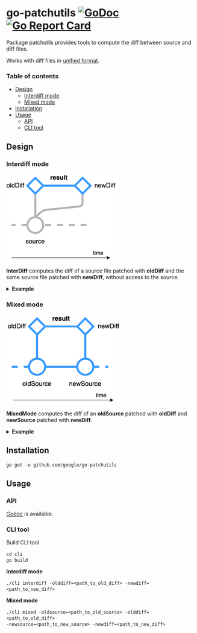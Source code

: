 # go-patchutils [![GoDoc](https://godoc.org/github.com/google/go-patchutils?status.svg)](https://godoc.org/github.com/google/go-patchutils) [![Go Report Card](https://goreportcard.com/badge/github.com/google/go-patchutils)](https://goreportcard.com/report/github.com/google/go-patchutils)
Package patchutils provides tools to compute the diff between source and diff files.

Works with diff files in [unified format](http://gnu.org/software/diffutils/manual/html_node/Unified-Format.html).

### Table of contents 
* [Design](https://github.com/google/go-patchutils#design) 
    * [Interdiff mode](https://github.com/google/go-patchutils#interdiff-mode) 
    * [Mixed mode](https://github.com/google/go-patchutils#mixed-mode) 
* [Installation](https://github.com/google/go-patchutils#installation) 
* [Usage](https://github.com/google/go-patchutils#usage) 
    * [API](https://github.com/google/go-patchutils#api)
    * [CLI tool](https://github.com/google/go-patchutils#cli-tool)

## Design

### Interdiff mode
<img src="https://github.com/google/go-patchutils/blob/main/docs/interdiff_mode.png" width="300">

**InterDiff** computes the diff of a source file patched with **oldDiff**
and the same source file patched with **newDiff**, without access to the source.

<details>    
<summary><b>Example</b></summary>

<table>
   <tr>
      <th>oldDiff</th>
      <th>newDiff</th>
   </tr>
<tr>
<td>

```diff
@@ -1,10 +1,13 @@
 80 days around the world.
-We’ll find a pot of gold
+You’ll find a pot of gold
 just sitting where the rainbow’s ending.
 
+Top Cat! The most effectual Top Cat!
+Who’s intellectual close friends get to call,
+providing it’s with dignity.
+The indisputable leader of the gang.

 Time — we’ll fight against the time,
 and we’ll fly on the white wings of the wind.
 
-80 days around the world,
-no we won’t say a word before
 the ship is really back.
```
</td>
<td>

```diff
@@ -2,9 +2,13 @@
 We’ll find a pot of gold
 just sitting where the rainbow’s ending.
 
+There’s a voice that keeps on calling me.
+Who’s intellectual close friends get to call,
+providing it’s with dignity.
+The indisputable leader of the gang.

 Time — we’ll fight against the time,
 and we’ll fly on the white wings of the wind.
 
-80 days around the world,
 no we won’t say a word before
 the ship is really back.
```
</td>
</tr>
<tr>
    <th colspan="2">result</th>
</tr>
<tr>
<td colspan="2">

```diff
@@ -1,8 +1,8 @@
 80 days around the world.
+We’ll find a pot of gold
-You’ll find a pot of gold
 just sitting where the rainbow’s ending.
 
-Top Cat! The most effectual Top Cat!
+There’s a voice that keeps on calling me.
 Who’s intellectual close friends get to call,
 providing it’s with dignity.
 The indisputable leader of the gang.
 
 Time — we’ll fight against the time,
 and we’ll fly on the white wings of the wind.
 
+no we won’t say a word before
 the ship is really back.
```
</td>
</tr>
</table>

</details>

### Mixed mode
<img src="https://github.com/google/go-patchutils/blob/main/docs/mixed_mode.png" width="300">

**MixedMode** computes the diff of an **oldSource** patched with **oldDiff** and
**newSource** patched with **newDiff**.

<details>
<summary><b>Example</b></summary>
   
<table>
   <tr>
      <th>oldSource</th>
      <th>newSource</th>
   </tr>
<tr>
<td>
         
```
80 days around the world.
You’ll find a pot of gold
just sitting where the rainbow’s ending.

Top Cat! The most effectual Top Cat!
Who’s intellectual close friends get to call,
providing it’s with dignity.
The indisputable leader of the gang.

Time — we’ll fight against the time,
and we’ll fly on the white wings of the wind.

the ship is really back.
```
</td>
<td>

```
80 days around the world.
We’ll find a pot of gold
just sitting where the rainbow’s ending.

There’s a voice that keeps on calling me.
Who’s intellectual close friends get to call,
providing it’s with dignity.
The indisputable leader of the gang.

Time — we’ll fight against the time,
and we’ll fly on the white wings of the wind.

no we won’t say a word before
the ship is really back.
```
</td>
</tr>
   <tr>
      <th>oldDiff</th>
      <th>newDiff</th>  
   </tr>
<tr>
<td>

```diff
@@ -4,6 +4,7 @@
 
 Top Cat! The most effectual Top Cat!
 Who’s intellectual close friends get to call,
+Round, round, all around the world.
 providing it’s with dignity.
 The indisputable leader of the gang.
```
</td>
<td>

```diff
@@ -5,7 +5,6 @@
 There’s a voice that keeps on calling me.
 Who’s intellectual close friends get to call,
 providing it’s with dignity.
-The indisputable leader of the gang.
 
 Time — we’ll fight against the time,
 and we’ll fly on the white wings of the wind.
```
</td>
</tr>
<tr>
    <th><em>oldSource + oldDiff</em></th>
    <th><em>newSource + newDiff</em></th> 
</tr>
<tr>
<td>

```diff
80 days around the world.
You’ll find a pot of gold
just sitting where the rainbow’s ending.

Top Cat! The most effectual Top Cat!
Who’s intellectual close friends get to call,
Round, round, all around the world.
providing it’s with dignity.
The indisputable leader of the gang.

Time — we’ll fight against the time,
and we’ll fly on the white wings of the wind.

the ship is really back.
```
</td>
<td>
   
```
80 days around the world.
We’ll find a pot of gold
just sitting where the rainbow’s ending.

There’s a voice that keeps on calling me.
Who’s intellectual close friends get to call,
providing it’s with dignity.

Time — we’ll fight against the time,
and we’ll fly on the white wings of the wind.

no we won’t say a word before
the ship is really back.
```
</td>
</tr>
<tr>
   <th colspan="2">result</th>
</tr>
<tr>
<td colspan="2">

```diff
@@ -1,14 +1,13 @@
 80 days around the world.
-You’ll find a pot of gold
+We’ll find a pot of gold
 just sitting where the rainbow’s ending.
 
-Top Cat! The most effectual Top Cat!
+There’s a voice that keeps on calling me.
 Who’s intellectual close friends get to call,
-Round, round, all around the world.
 providing it’s with dignity.
-The indisputable leader of the gang.
 
 Time — we’ll fight against the time,
 and we’ll fly on the white wings of the wind.
 
+no we won’t say a word before
 the ship is really back.
```
</td>
</tr>
</table>
</details>

## Installation

```shell
go get -u github.com/google/go-patchutils
```

## Usage

### API
[Godoc](https://godoc.org/github.com/google/go-patchutils) is available.

### CLI tool

Build CLI tool
```shell
cd cli
go build
```

**Interdiff mode**
```shell
./cli interdiff -olddiff=<path_to_old_diff> -newdiff=<path_to_new_diff>
```

**Mixed mode**
```shell
./cli mixed -oldsource=<path_to_old_source> -olddiff=<path_to_old_diff> 
-newsource=<path_to_new_source> -newdiff=<path_to_new_diff>
```


